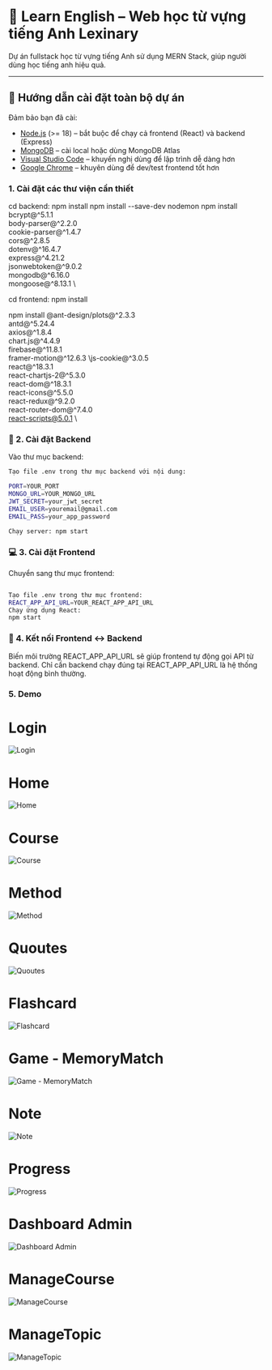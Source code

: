 # 📘 Learn English – Web học từ vựng tiếng Anh Lexinary

Dự án fullstack học từ vựng tiếng Anh sử dụng MERN Stack, giúp người dùng học tiếng anh hiệu quả.

---

## 🚀 Hướng dẫn cài đặt toàn bộ dự án

Đảm bảo bạn đã cài:
- [Node.js](https://nodejs.org/) (>= 18) – bắt buộc để chạy cả frontend (React) và backend (Express)
- [MongoDB](https://www.mongodb.com/try/download/community) – cài local hoặc dùng MongoDB Atlas
- [Visual Studio Code](https://code.visualstudio.com/) – khuyến nghị dùng để lập trình dễ dàng hơn
- [Google Chrome](https://www.google.com/chrome/) – khuyên dùng để dev/test frontend tốt hơn

### 1. Cài đặt các thư viện cần thiết
cd backend: npm install
npm install --save-dev nodemon
npm install bcrypt@^5.1.1 \
body-parser@^2.2.0 \
cookie-parser@^1.4.7 \
cors@^2.8.5 \
dotenv@^16.4.7 \
express@^4.21.2 \
jsonwebtoken@^9.0.2 \
mongodb@^6.16.0 \
mongoose@^8.13.1 \

cd frontend: npm install

npm install @ant-design/plots@^2.3.3 \
antd@^5.24.4 \
axios@^1.8.4 \
chart.js@^4.4.9 \
firebase@^11.8.1 \
framer-motion@^12.6.3 \js-cookie@^3.0.5 \
react@^18.3.1 \
react-chartjs-2@^5.3.0 \
react-dom@^18.3.1 \
react-icons@^5.5.0 \
react-redux@^9.2.0 \
react-router-dom@^7.4.0 \
react-scripts@5.0.1 \

### 📂 2. Cài đặt Backend

Vào thư mục backend:

```bash
Tạo file .env trong thư mục backend với nội dung:

PORT=YOUR_PORT
MONGO_URL=YOUR_MONGO_URL
JWT_SECRET=your_jwt_secret
EMAIL_USER=youremail@gmail.com
EMAIL_PASS=your_app_password

Chạy server: npm start
```

### 💻 3. Cài đặt Frontend
Chuyển sang thư mục frontend:
```bash

Tạo file .env trong thư mục frontend:
REACT_APP_API_URL=YOUR_REACT_APP_API_URL
Chạy ứng dụng React:
npm start
```

### 🔗 4. Kết nối Frontend ↔ Backend
Biến môi trường REACT_APP_API_URL sẽ giúp frontend tự động gọi API từ backend. Chỉ cần backend chạy đúng tại REACT_APP_API_URL là hệ thống hoạt động bình thường.

### 5. Demo

# Login
![Login](https://github.com/user-attachments/assets/b05fed3b-11c0-4a13-b118-486bc753ff10)
# Home
![Home](https://github.com/user-attachments/assets/9cea784c-ce79-432d-bb38-b3e65c5defb4)
# Course
![Course](https://github.com/user-attachments/assets/716901c4-8b59-46b1-a381-e2414cf089a1)
# Method
![Method](https://github.com/user-attachments/assets/8366414f-28f0-490a-b730-491d12ef443b)
# Quoutes
![Quoutes](https://github.com/user-attachments/assets/d43557be-55d9-4604-bb2c-a269521b64e5)
# Flashcard
![Flashcard](https://github.com/user-attachments/assets/3f46eabf-d529-4833-8b76-72bd1eae9917)
# Game - MemoryMatch
![Game - MemoryMatch](https://github.com/user-attachments/assets/5d5a8cb7-a740-4dba-97b4-8a208184574e)
# Note
![Note](https://github.com/user-attachments/assets/65668e02-a2ae-490d-b062-7cebeccaf9c1)
# Progress
![Progress](https://github.com/user-attachments/assets/c28a27e2-612b-4e64-8d9b-d57c3614fd4c)
# Dashboard Admin
![Dashboard Admin](https://github.com/user-attachments/assets/0230d3ff-4cf3-4e9a-9c09-d1400e46ca42)
# ManageCourse
![ManageCourse](https://github.com/user-attachments/assets/cd20a2b9-dedd-4b6a-8bdc-573379e48d61)
# ManageTopic
![ManageTopic](https://github.com/user-attachments/assets/35daa251-dcf9-4551-aa5e-a3925bbba8f6)





